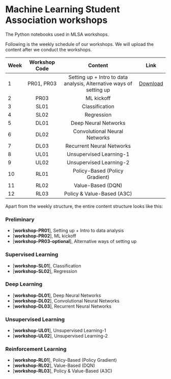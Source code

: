# Machine Learning Student Association workshops

The Python notebooks used in MLSA workshops.

Following is the weekly schedule of our workshops. We will upload the content after we conduct the workshops. 


| Week | Workshop Code | Content | Link |
| - |:-------------:| :-----:| :-------------:|
| 1 | PR01, PR03| Setting up + Intro to data analysis, Alternative ways of setting up | [Download](https://drive.google.com/open?id=1kW6Znf89v5kMh2SD0kd0i55aHG82bz-D) |
| 2 | PR03      |  ML kickoff |
| 3 | SL01      |  Classification |
| 4 | SL02      |  Regression |
| 5 | DL01      |  Deep Neural Networks |
| 6 | DL02      |  Convolutional Neural Networks |
| 7 | DL03      |  Recurrent Neural Networks |
| 8 | UL01      |  Unsupervised Learning-1 |
| 9 | UL02      |  Unsupervised Learning-2 |
| 10 | RL01     | Policy-Based (Policy Gradient) |
| 11 | RL02     | Value-Based (DQN) |
| 12 | RL03     | Policy & Value-Based (A3C) |


Apart from the weekly structure, the entire content structure looks like this: 

### Preliminary
* [**workshop-PR01**], Setting up + Intro to data analysis
* [**workshop-PR02**], ML kickoff 
* [**workshop-PR03-optional**], Alternative ways of setting up 

### Supervised Learning
* [**workshop-SL01**], Classification
* [**workshop-SL02**], Regression

### Deep Learning
* [**workshop-DL01**], Deep Neural Networks
* [**workshop-DL02**], Convolutional Neural Networks
* [**workshop-DL03**], Recurrent Neural Networks

### Unsupervised Learning
* [**workshop-UL01**], Unsupervised Learning-1
* [**workshop-UL02**], Unsupervised Learning-2

### Reinforcement Learning 
* [**workshop-RL01**], Policy-Based (Policy Gradient)
* [**workshop-RL02**], Value-Based (DQN)
* [**workshop-RL03**], Policy & Value-Based (A3C) 



